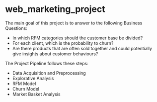 # web_marketing_project


The main goal of this project is to answer to the following Business Questions:

- In which RFM categories should the customer base be divided?
- For each client, which is the probability to churn?
- Are there products that are often sold together and could potentially give insights about customer behaviours?


The Project Pipeline follows these steps:

- Data Acquisition and Preprocessing
- Explorative Analysis
- RFM Model
- Churn Model
- Market Basket Analysis



